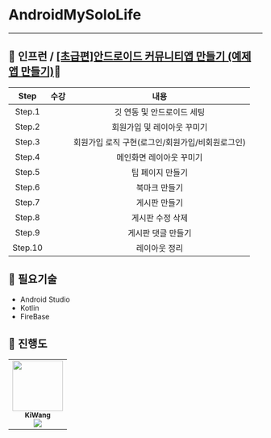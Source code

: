 # AndroidMySoloLife
---

## 🦝 인프런 / <a href="https://www.inflearn.com/course/%EC%95%88%EB%93%9C%EB%A1%9C%EC%9D%B4%EB%93%9C-%EC%BD%94%ED%8B%80%EB%A6%B0-%EC%BB%A4%EB%AE%A4%EB%8B%88%ED%8B%B0%EC%95%B1/dashboard">[초급편]안드로이드 커뮤니티앱 만들기 (예제 앱 만들기)</a>🦝

| Step | 수강 | 내용 |
|:--:|:--:|:--:|
| Step.1 |  | 깃 연동 및 안드로이드 세팅 |
| Step.2 |  | 회원가입 및 레이아웃 꾸미기 |
| Step.3 |  | 회원가입 로직 구현(로그인/회원가입/비회원로그인) |
| Step.4 |  | 메인화면 레이아웃 꾸미기 |
| Step.5 |  | 팁 페이지 만들기 |
| Step.6 |  | 북마크 만들기 |
| Step.7 |  | 게시판 만들기 |
| Step.8 |  | 게시판 수정 삭제 |
| Step.9 |  | 게시판 댓글 만들기 |
| Step.10 |  | 레이아웃 정리 |


## 🦝 필요기술
- Android Studio
- Kotlin
- FireBase


## 🦝 진행도
<table>
  <tr>
    <td align="center">
        <a href="https://github.com/Leewang31">
            <img src="https://avatars.githubusercontent.com/Leewang31?v=4" width="100px;" alt=""/>
            <br />
            <sub><b>KiWang</b>
            <br>
            <img src="https://us-central1-progress-markdown.cloudfunctions.net/progress/10" />
            </sub>
        </a>
        <br/>
    </td>
      </td>
  </tr>
</table>
